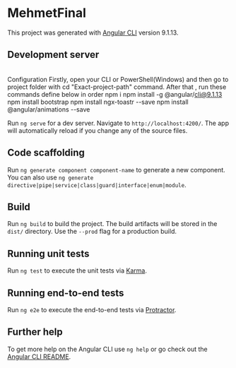 # MehmetFinal

This project was generated with [Angular CLI](https://github.com/angular/angular-cli) version 9.1.13.

## Development server
<br> Configuration
Firstly, open your CLI or PowerShell(Windows) and then go to project folder with cd "Exact-project-path" command.
After that , run these commands define below in order
npm i
npm install -g @angular/cli@9.1.13
npm install bootstrap
npm install ngx-toastr --save
npm install @angular/animations --save

Run `ng serve` for a dev server. Navigate to `http://localhost:4200/`. The app will automatically reload if you change any of the source files.

## Code scaffolding

Run `ng generate component component-name` to generate a new component. You can also use `ng generate directive|pipe|service|class|guard|interface|enum|module`.

## Build

Run `ng build` to build the project. The build artifacts will be stored in the `dist/` directory. Use the `--prod` flag for a production build.

## Running unit tests

Run `ng test` to execute the unit tests via [Karma](https://karma-runner.github.io).

## Running end-to-end tests

Run `ng e2e` to execute the end-to-end tests via [Protractor](http://www.protractortest.org/).

## Further help

To get more help on the Angular CLI use `ng help` or go check out the [Angular CLI README](https://github.com/angular/angular-cli/blob/master/README.md).
